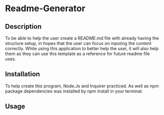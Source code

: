# Readme-Generator

## Description 

To be able to help the user create a README.md file with already having the structure setup, in hopes that the user can focus on inputing the content correctly. While using this application to better help the user, it will also help them as they can use this template as a reference for future readme file uses. 

## Installation
To help create this program, Node.Js and Inquirer practiced. As well as npm package dependencies was installed by npm install in your terminal. 

## Usage


